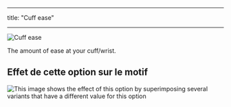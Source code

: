 - - -
title: "Cuff ease"
- - -

![Cuff ease](./cuffease.svg)

The amount of ease at your cuff/wrist.

## Effet de cette option sur le motif

![This image shows the effect of this option by superimposing several variants that have a different value for this option](carlton_cuffease_sample.svg "Effect of this option on the pattern")
